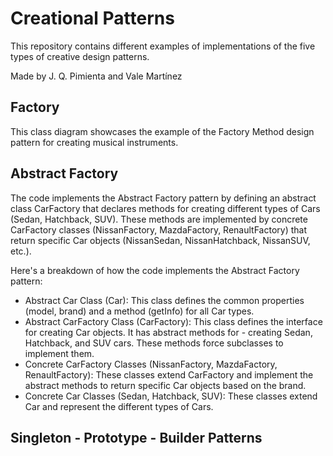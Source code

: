 # Creational Patterns
This repository contains different examples of implementations of the five types of creative design patterns.

Made by J. Q. Pimienta and Vale Martínez

## Factory 
 This class diagram showcases the example of the Factory Method design pattern for creating musical instruments.


## Abstract Factory 
 The code implements the Abstract Factory pattern by defining an abstract class CarFactory that declares methods for creating different types of Cars (Sedan, Hatchback, SUV). These methods are implemented by concrete CarFactory classes (NissanFactory, MazdaFactory, RenaultFactory) that return specific Car objects (NissanSedan, NissanHatchback, NissanSUV, etc.).

Here's a breakdown of how the code implements the Abstract Factory pattern:

- Abstract Car Class (Car): This class defines the common properties (model, brand) and a method (getInfo) for all Car types.
- Abstract CarFactory Class (CarFactory): This class defines the interface for creating Car objects. It has abstract methods for - creating Sedan, Hatchback, and SUV cars. These methods force subclasses to implement them.
- Concrete CarFactory Classes (NissanFactory, MazdaFactory, RenaultFactory): These classes extend CarFactory and implement the abstract methods to return specific Car objects based on the brand.
- Concrete Car Classes (Sedan, Hatchback, SUV): These classes extend Car and represent the different types of Cars.

## Singleton - Prototype - Builder Patterns